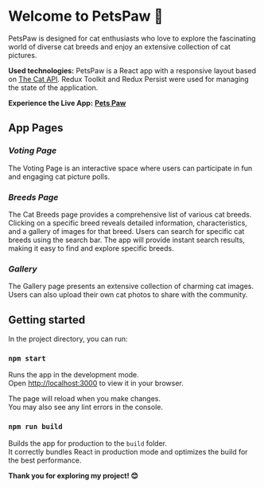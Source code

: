 # Welcome to PetsPaw 🐾

PetsPaw is designed for cat enthusiasts who love to explore the fascinating world of diverse cat breeds and enjoy an extensive collection of cat pictures.

**Used technologies:** PetsPaw is a React app with a responsive layout based on [The Cat API](https://thecatapi.com/). Redux Toolkit and Redux Persist were used for managing the state of the application.

**Experience the Live App:** **[Pets Paw](https://valeriaachkan-pets-paw.netlify.app/)**

## App Pages

### *Voting Page*
The Voting Page is an interactive space where users can participate in fun and engaging cat picture polls.

### *Breeds Page*
The Cat Breeds page provides a comprehensive list of various cat breeds. Clicking on a specific breed reveals detailed information, characteristics, and a gallery of images for that breed. Users can search for specific cat breeds using the search bar. The app will provide instant search results, making it easy to find and explore specific breeds.

### *Gallery*
The Gallery page presents an extensive collection of charming cat images. Users can also upload their own cat photos to share with the community.

## Getting started

In the project directory, you can run:

### `npm start`

Runs the app in the development mode.\
Open [http://localhost:3000](http://localhost:3000) to view it in your browser.

The page will reload when you make changes.\
You may also see any lint errors in the console.

### `npm run build`

Builds the app for production to the `build` folder.\
It correctly bundles React in production mode and optimizes the build for the best performance.

**Thank you for exploring my project! 😊**





